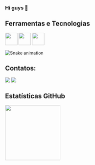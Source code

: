 ### Hi guys 👋

## Ferramentas e Tecnologias

<img loading="lazy" src="https://cdn.jsdelivr.net/gh/devicons/devicon/icons/git/git-original.svg" width="40" height="40"/> <img loading="lazy" src="https://cdn.jsdelivr.net/gh/devicons/devicon/icons/linux/linux-original.svg" width="40" height="40"/> <img src="https://cdn.jsdelivr.net/gh/devicons/devicon/icons/grafana/grafana-original-wordmark.svg" width="40" height="40"/>

![Snake animation](https://github.com/lucas-decastro/lucas-decastro/blob/main/github-contribution-grid-snake.svg)

## Contatos:

<div>


<a href = "mailto:ludecaro@outlook.com"><img loading="lazy" src="https://img.shields.io/badge/Gmail-D14836?style=for-the-badge&logo=gmail&logoColor=white" target="_blank"></a>
<a href="https://www.linkedin.com/in/lucs-rodrigues/" target="_blank"><img loading="lazy" src="https://img.shields.io/badge/-LinkedIn-%230077B5?style=for-the-badge&logo=linkedin&logoColor=white" target="_blank"></a>   
</div>


## Estatísticas GitHub

<div>
  <a href="https://github.com/lucas-decastro">
    <img loading="lazy" height="180em" src="https://github-readme-stats.vercel.app/api/top-langs/?username=lucas-decastro&layout=compact&langs_count=7&theme=dracula"/>
  </a>
</div>
